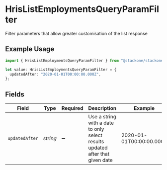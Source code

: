# HrisListEmploymentsQueryParamFilter

Filter parameters that allow greater customisation of the list response

## Example Usage

```typescript
import { HrisListEmploymentsQueryParamFilter } from "@stackone/stackone-client-ts/sdk/models/operations";

let value: HrisListEmploymentsQueryParamFilter = {
  updatedAfter: "2020-01-01T00:00:00.000Z",
};
```

## Fields

| Field                                                                         | Type                                                                          | Required                                                                      | Description                                                                   | Example                                                                       |
| ----------------------------------------------------------------------------- | ----------------------------------------------------------------------------- | ----------------------------------------------------------------------------- | ----------------------------------------------------------------------------- | ----------------------------------------------------------------------------- |
| `updatedAfter`                                                                | *string*                                                                      | :heavy_minus_sign:                                                            | Use a string with a date to only select results updated after that given date | 2020-01-01T00:00:00.000Z                                                      |